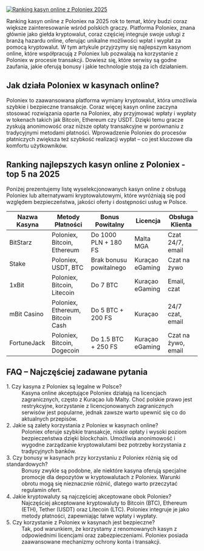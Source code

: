 [![Ranking kasyn online z Poloniex 2025](https://123-caf.pages.dev/gitsignup.png)](https://vrmoo.ru/Bt82HjjY)

<p>Ranking kasyn online z Poloniex na 2025 rok to temat, który budzi coraz większe zainteresowanie wśród polskich graczy. Platforma Poloniex, znana głównie jako giełda kryptowalut, coraz częściej integruje swoje usługi z branżą hazardu online, oferując unikalne możliwości wpłat i wypłat za pomocą kryptowalut. W tym artykule przyjrzymy się najlepszym kasynom online, które współpracują z Poloniex lub pozwalają na korzystanie z Poloniex w procesie transakcji. Dowiesz się, które serwisy są godne zaufania, jakie oferują bonusy i jakie technologie stoją za ich działaniem.</p>  <h2>Jak działa Poloniex w kasynach online?</h2> <p>Poloniex to zaawansowana platforma wymiany kryptowalut, która umożliwia szybkie i bezpieczne transakcje. Coraz więcej kasyn online zaczyna stosować rozwiązania oparte na Poloniex, aby przyjmować wpłaty i wypłaty w tokenach takich jak Bitcoin, Ethereum czy USDT. Dzięki temu gracze zyskują anonimowość oraz niższe opłaty transakcyjne w porównaniu z tradycyjnymi metodami płatności. Wprowadzenie Poloniex do procesów płatniczych zwiększa też szybkość realizacji wypłat – co jest kluczowe dla komfortu użytkowników.</p>  <h2>Ranking najlepszych kasyn online z Poloniex - top 5 na 2025</h2> <p>Poniżej prezentujemy listę wyselekcjonowanych kasyn online z obsługą Poloniex lub alternatywami kryptowalutowymi, które wyróżniają się pod względem bezpieczeństwa, jakości oferty i dostępności usług w Polsce.</p>  <table>   <thead>     <tr>       <th>Nazwa Kasyna</th>       <th>Metody Płatności</th>       <th>Bonus Powitalny</th>       <th>Licencja</th>       <th>Obsługa Klienta</th>     </tr>   </thead>   <tbody>     <tr>       <td>BitStarz</td>       <td>Poloniex, Bitcoin, Ethereum</td>       <td>Do 1000 PLN + 180 FS</td>       <td>Malta MGA</td>       <td>Czat 24/7, email</td>     </tr>     <tr>       <td>Stake</td>       <td>Poloniex, USDT, BTC</td>       <td>Brak bonusu powitalnego</td>       <td>Kuraçao eGaming</td>       <td>Czat na żywo</td>     </tr>     <tr>       <td>1xBit</td>       <td>Poloniex, Bitcoin, Litecoin</td>       <td>Do 7 BTC</td>       <td>Kuraçao eGaming</td>       <td>Email, czat</td>     </tr>     <tr>       <td>mBit Casino</td>       <td>Poloniex, Ethereum, Bitcoin Cash</td>       <td>Do 5 BTC + 200 FS</td>       <td>Kuraçao</td>       <td>24/7 czat, email</td>     </tr>     <tr>       <td>FortuneJack</td>       <td>Poloniex, Bitcoin, Dogecoin</td>       <td>Do 1.5 BTC + 250 FS</td>       <td>Kuraçao eGaming</td>       <td>Czat na żywo, email</td>     </tr>   </tbody> </table>  <h2>FAQ – Najczęściej zadawane pytania</h2> <dl>   <dt>1. Czy kasyna z Poloniex są legalne w Polsce?</dt>   <dd>Kasyna online akceptujące Poloniex działają na licencjach zagranicznych, często z Kuraçao lub Malty. Choć polskie prawo jest restrykcyjne, korzystanie z licencjonowanych zagranicznych serwisów jest popularne, jednak zawsze warto upewnić się co do aktualnych przepisów.</dd>      <dt>2. Jakie są zalety korzystania z Poloniex w kasynach online?</dt>   <dd>Poloniex oferuje szybkie transakcje, niskie opłaty i wysoki poziom bezpieczeństwa dzięki blockchain. Umożliwia anonimowość i wygodne zarządzanie kryptowalutami bez potrzeby korzystania z tradycyjnych banków.</dd>      <dt>3. Czy bonusy w kasynach przy korzystaniu z Poloniex różnią się od standardowych?</dt>   <dd>Bonusy zwykle są podobne, ale niektóre kasyna oferują specjalne promocje dla depozytów w kryptowalutach z Poloniex. Warunki obrotu mogą się nieznacznie różnić, dlatego warto przeczytać regulamin ofert.</dd>      <dt>4. Jakie kryptowaluty są najczęściej akceptowane obok Poloniex?</dt>   <dd>Najczęściej akceptowane kryptowaluty to Bitcoin (BTC), Ethereum (ETH), Tether (USDT) oraz Litecoin (LTC). Poloniex integruje je jako metody płatności, zapewniając łatwe wpłaty i wypłaty.</dd>      <dt>5. Czy korzystanie z Poloniex w kasynach jest bezpieczne?</dt>   <dd>Tak, pod warunkiem, że korzystamy z renomowanych kasyn z odpowiednimi licencjami oraz zabezpieczeniami. Poloniex posiada zaawansowane mechanizmy ochrony konta i transakcji.</dd> </dl>